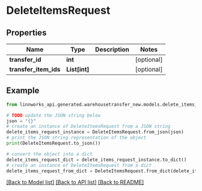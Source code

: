 # DeleteItemsRequest


## Properties

Name | Type | Description | Notes
------------ | ------------- | ------------- | -------------
**transfer_id** | **int** |  | [optional] 
**transfer_item_ids** | **List[int]** |  | [optional] 

## Example

```python
from linnworks_api.generated.warehousetransfer_new.models.delete_items_request import DeleteItemsRequest

# TODO update the JSON string below
json = "{}"
# create an instance of DeleteItemsRequest from a JSON string
delete_items_request_instance = DeleteItemsRequest.from_json(json)
# print the JSON string representation of the object
print(DeleteItemsRequest.to_json())

# convert the object into a dict
delete_items_request_dict = delete_items_request_instance.to_dict()
# create an instance of DeleteItemsRequest from a dict
delete_items_request_from_dict = DeleteItemsRequest.from_dict(delete_items_request_dict)
```
[[Back to Model list]](../README.md#documentation-for-models) [[Back to API list]](../README.md#documentation-for-api-endpoints) [[Back to README]](../README.md)



